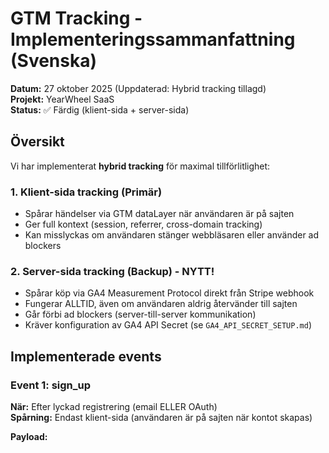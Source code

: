 # GTM Tracking - Implementeringssammanfattning (Svenska)
**Datum:** 27 oktober 2025 (Uppdaterad: Hybrid tracking tillagd)  
**Projekt:** YearWheel SaaS  
**Status:** ✅ Färdig (klient-sida + server-sida)

## Översikt

Vi har implementerat **hybrid tracking** för maximal tillförlitlighet:

### 1. Klient-sida tracking (Primär)
- Spårar händelser via GTM dataLayer när användaren är på sajten
- Ger full kontext (session, referrer, cross-domain tracking)
- Kan misslyckas om användaren stänger webbläsaren eller använder ad blockers

### 2. Server-sida tracking (Backup) - NYTT!
- Spårar köp via GA4 Measurement Protocol direkt från Stripe webhook
- Fungerar ALLTID, även om användaren aldrig återvänder till sajten
- Går förbi ad blockers (server-till-server kommunikation)
- Kräver konfiguration av GA4 API Secret (se `GA4_API_SECRET_SETUP.md`)

## Implementerade events

### Event 1: sign_up
**När:** Efter lyckad registrering (email ELLER OAuth)  
**Spårning:** Endast klient-sida (användaren är på sajten när kontot skapas)  

**Payload:**
